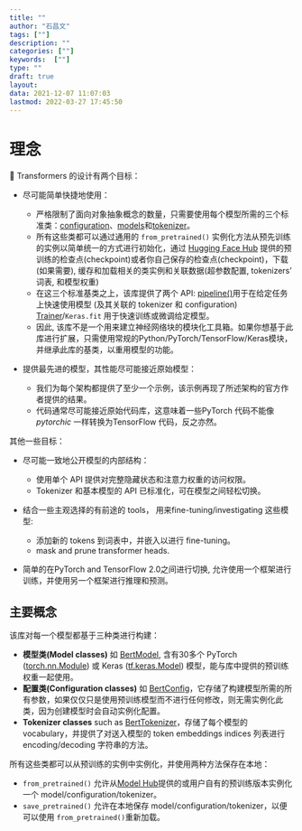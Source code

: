 ```yaml
---
title: ""
author: "石昌文"
tags: [""]
description: ""
categories: [""]
keywords:  [""]
type: ""
draft: true
layout: 
data: 2021-12-07 11:07:03
lastmod: 2022-03-27 17:45:50
---
```


# 理念

🤗 Transformers 的设计有两个目标：

- 尽可能简单快捷地使用：
  
    - 严格限制了面向对象抽象概念的数量，只需要使用每个模型所需的三个标准类：[configuration](https://huggingface.co/docs/transformers/main_classes/configuration)、[models](https://huggingface.co/docs/transformers/main_classes/model)和[tokenizer](https://huggingface.co/docs/transformers/main_classes/tokenizer)。
    - 所有这些类都可以通过通用的 `from_pretrained()` 实例化方法从预先训练的实例以简单统一的方式进行初始化，通过 [Hugging Face Hub](https://huggingface.co/models) 提供的预训练的检查点(checkpoint)或者你自己保存的检查点(checkpoint)，下载 (如果需要), 缓存和加载相关的类实例和关联数据(超参数配置, tokenizers’ 词表, 和模型权重) 
    - 在这三个标准基类之上，该库提供了两个 API: [pipeline()](https://huggingface.co/docs/transformers/v4.17.0/en/main_classes/pipelines#transformers.pipeline)用于在给定任务上快速使用模型 (及其关联的 tokenizer 和 configuration) [Trainer](https://huggingface.co/docs/transformers/v4.17.0/en/main_classes/trainer#transformers.Trainer)/`Keras.fit` 用于快速训练或微调给定模型。
    - 因此, 该库不是一个用来建立神经网络块的模块化工具箱。如果你想基于此库进行扩展，只需使用常规的Python/PyTorch/TensorFlow/Keras模块，并继承此库的基类，以重用模型的功能。
- 提供最先进的模型，其性能尽可能接近原始模型：
  
    - 我们为每个架构都提供了至少一个示例，该示例再现了所述架构的官方作者提供的结果。
    - 代码通常尽可能接近原始代码库，这意味着一些PyTorch 代码不能像*pytorchic* 一样转换为TensorFlow 代码，反之亦然。

其他一些目标：

- 尽可能一致地公开模型的内部结构：
  
    - 使用单个 API 提供对完整隐藏状态和注意力权重的访问权限。
    - Tokenizer 和基本模型的 API 已标准化，可在模型之间轻松切换。
- 结合一些主观选择的有前途的 tools， 用来fine-tuning/investigating 这些模型:
  
    - 添加新的 tokens 到词表中，并嵌入以进行 fine-tuning。
    - mask and prune transformer heads.
- 简单的在PyTorch and TensorFlow 2.0之间进行切换, 允许使用一个框架进行训练，并使用另一个框架进行推理和预测。

## 主要概念

该库对每一个模型都基于三种类进行构建：

- **模型类(Model classes)** 如 [BertModel](https://huggingface.co/docs/transformers/v4.17.0/en/model_doc/bert#transformers.BertModel), 含有30多个 PyTorch ([torch.nn.Module](https://pytorch.org/docs/stable/nn.html#torch.nn.Module)) 或 Keras ([tf.keras.Model](https://www.tensorflow.org/api_docs/python/tf/keras/Model)) 模型，能与库中提供的预训练权重一起使用。
- **配置类(Configuration classes)** 如 [BertConfig](https://huggingface.co/docs/transformers/v4.17.0/en/model_doc/bert#transformers.BertConfig)，它存储了构建模型所需的所有参数，如果仅仅只是使用预训练模型而不进行任何修改，则无需实例化此类，因为创建模型时会自动实例化配置。
- **Tokenizer classes** such as [BertTokenizer](https://huggingface.co/docs/transformers/v4.17.0/en/model_doc/bert#transformers.BertTokenizer)，存储了每个模型的vocabulary，并提供了对送入模型的 token embeddings indices 列表进行encoding/decoding 字符串的方法。

所有这些类都可以从预训练的实例中实例化，并使用两种方法保存在本地：

- `from_pretrained()` 允许从[Model Hub](https://huggingface.co/models)提供的或用户自有的预训练版本实例化一个 model/configuration/tokenizer。
- `save_pretrained()` 允许在本地保存 model/configuration/tokenizer，以便可以使用 `from_pretrained()`重新加载。

